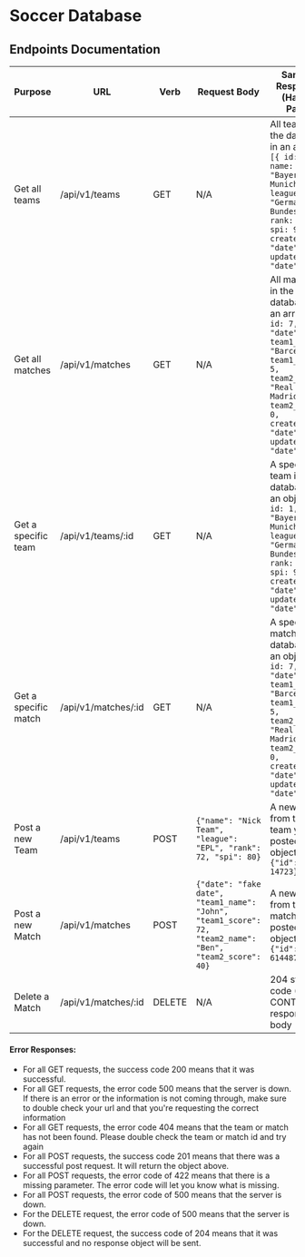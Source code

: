 # Soccer Database

## Endpoints Documentation

| Purpose            | URL                 | Verb   | Request Body | Sample Response (Happy Path) |
|--------------------|---------------------|--------|--------------|------------------------------|
|Get all teams       |/api/v1/teams        | GET    | N/A          | All teams in the database in an array: ```[{ id: 1, name: "Bayern Munich", league: "German Bundesliga", rank: 1, spi: 93.10, created_at: "date", updated_at: "date" }]```|
|Get all matches     |/api/v1/matches      | GET    | N/A          | All matches in the database in an array: ```[{ id: 7, date: "date", team1_name: "Barcelona", team1_score: 5, team2_name: "Real Madrid", team2_score: 0, created_at: "date", updated_at: "date" }]```|
|Get a specific team |/api/v1/teams/:id    | GET    | N/A          | A specific team in the database in an object: ```{ id: 1, name: "Bayern Munich", league: "German Bundesliga", rank: 1, spi: 93.10, created_at: "date", updated_at: "date" }```|
|Get a specific match|/api/v1/matches/:id  | GET    | N/A          | A specific match in the database in an object: ```{ id: 7, date: "date", team1_name: "Barcelona", team1_score: 5, team2_name: "Real Madrid", team2_score: 0, created_at: "date", updated_at: "date" }```|
|Post a new Team     |/api/v1/teams        | POST   | ```{"name": "Nick Team", "league": "EPL", "rank": 72, "spi": 80}```| A new id from the team you posted in an object: ```{"id": 14723}```|
|Post a new Match     |/api/v1/matches     | POST   | ```{"date": "fake date", "team1_name": "John", "team1_score": 72, "team2_name": "Ben", "team2_score": 40}```| A new id from the match you posted in an object: ```{"id": 614487}```|
|Delete a Match       |/api/v1/matches/:id | DELETE | N/A        | 204 status code (NO CONTENT in response body |


#### Error Responses:
- For all GET requests, the success code 200 means that it was successful.
- For all GET requests, the error code 500 means that the server is down. If there is an error or the information is not coming through, make sure to double check your url and that you're requesting the correct information
- For all GET requests, the error code 404 means that the team or match has not been found. Please double check the team or match id and try again
- For all POST requests, the success code 201 means that there was a successful post request. It will return the object above.
- For all POST requests, the error code of 422 means that there is a missing parameter. The error code will let you know what is missing.
- For all POST requests, the error code of 500 means that the server is down. 
- For the DELETE request, the error code of 500 means that the server is down.
- For the DELETE request, the success code of 204 means that it was successful and no response object will be sent.
